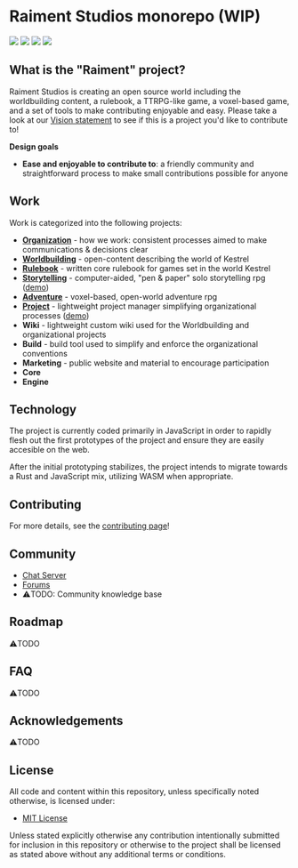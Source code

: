 # Raiment Studios monorepo (WIP)

![](https://img.shields.io/badge/status-pre--alpha-c44)
![](https://img.shields.io/badge/license-MIT-039) 
[![](https://img.shields.io/badge/chat-zulip-73a)](https://raiment-studios.zulipchat.com/)
[![](https://img.shields.io/badge/feedback-welcome!-1a1)](https://github.com/raiment-studios/monorepo/discussions)


## What is the "Raiment" project?

Raiment Studios is creating an open source world including the worldbuilding content, a rulebook, a TTRPG-like game, a voxel-based game, and a set of tools to make contributing enjoyable and easy.  Please take a look at our [Vision statement](source/projects/organization/vision.md) to see if this is a project you'd like to contribute to!

**Design goals**

* **Ease and enjoyable to contribute to**: a friendly community and straightforward process to make small contributions possible for anyone

## Work

Work is categorized into the following projects:

* [**Organization**](source/projects/organization) - how we work: consistent processes aimed to make communications & decisions clear
* [**Worldbuilding**](source/projects/worldbuilding) - open-content describing the world of Kestrel
* [**Rulebook**](source/projects/rulebook) - written core rulebook for games set in the world Kestrel
* [**Storytelling**](source/projects/storytelling) - computer-aided, "pen & paper" solo storytelling rpg ([demo](https://storytelling.raiment.studio/))
* [**Adventure**](source/projects/adventure) - voxel-based, open-world adventure rpg
* [**Project**](source/projects/project) - lightweight project manager simplifying organizational processes ([demo](https://project.raiment.studio/))
* **Wiki** - lightweight custom wiki used for the Worldbuilding and organizational projects
* **Build** - build tool used to simplify and enforce the organizational conventions
* **Marketing** - public website and material to encourage participation
* **Core**
* **Engine**

## Technology

The project is currently coded primarily in JavaScript in order to rapidly flesh out the first prototypes of the project and ensure they are easily accesible on the web.

After the initial prototyping stabilizes, the project intends to migrate towards a Rust and JavaScript mix, utilizing WASM when appropriate.

## Contributing

For more details, see the [contributing page](source/projects/organization/contributing.md)!

## Community

* [Chat Server](https://raiment-studios.zulipchat.com/)
* [Forums](https://github.com/raiment-studios/monorepo/discussions)
* ⚠️TODO: Community knowledge base

## Roadmap

⚠️TODO

## FAQ

⚠️TODO

## Acknowledgements

⚠️TODO 

## License

All code and content within this repository, unless specifically noted otherwise, is licensed under:

* [MIT License](./LICENSE)

Unless stated explicitly otherwise any contribution intentionally submitted for inclusion in this repository or otherwise to the project shall be licensed as stated above without any additional terms or conditions.

